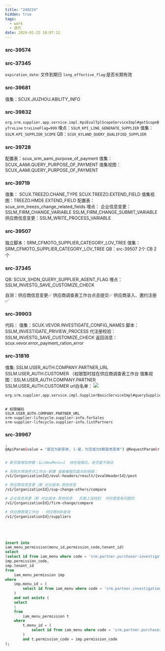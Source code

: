 ```yaml
---
title: "240224"
hidden: true
tags:
  - work
  - 迭代
date: 2024-01-22 10:07:12
---
```

### src-39574



### src-37345

`expiration_date`: 文件到期日
`long_effective_flag`:是否长期有效


### src-39681

值集：SCUX.JIUZHOU.ABILITY_INFO


### src-39832

`org.srm.supplier.app.service.impl.KpiEvalTplScopeServiceImpl#getScopeByTrxLine`
`trxLineFlag=999`
埋点：`SSLM_KPI_LINE_GENERATE_SUPPLIER`
值集：`SSLM.KPI_SUPPLIER_SCOPE`
QB：`SCUX_KYLAND_QUERY_QUALIFIED_SUPPLIER`


### src-39728

配置表：scux_srm_aami_purpose_of_payment
值集：SCUX_AAMI.QUERY_PURPOSE_OF_PAYMENT
值集视图：SCUX_AAMI.QUERY_PURPOSE_OF_PAYMENT


### src-39719

值集：  SCUX.TREEZO.CHANE_TYPE
			SCUX.TREEZO.EXTEND_FIELD
值集视图：TREEZO.HMDE.EXTEND_FIELD
配置表：scux_srm_treezo_change_related_fields
埋点：
	企业信息变更：SSLM_FIRM_CHANGE_VARIABLE
						SSLM_FIRM_CHANGE_SUBMIT_VARIABLE
	供应商信息变更：SSLM_WRITE_PROCESS_VARIABLE


### src-39507

独立脚本：SRM_CFMOTO_SUPPLIER_CATEGORY_LOV_TREE
值集：SRM_CFMOTO_SUPPLIER_CATEGORY_LOV_TREE
QB：src-39507   2个
CB 2个

### src-37345

QB:  SCUX_SHDN_QUERY_SUPPLIER_AGENT_FLAG
埋点：SSLM_INVESTG_SAVE_CUSTOMIZE_CHECK

自测：供应商信息变更✅
供应商调查表工作台点击提交✅
供应商录入、邀约注册✅

### src-39903
代码：
值集：SCUX.VEVOR.INVESTIGATE_CONFIG_NAMES
脚本：SSLM_INVESTIGATE_PRIVIEW_PROCESS
   代注册校验：SSLM_INVESTG_SAVE_CUSTOMIZE_CHECK
返回消息：scux.vevor.error_payment_ration_error



### src-31816

值集:  SSLM.USER_AUTH.COMPANY.PARTNER_URL
		  SSLM.USER_AUTH.CUSTOMER
（权限暂时挂在供应商调查表工作台
值集视图：SSLM.USER_AUTH.COMPANY.PARTNER
				 SSLM.USER_AUTH.CUSTOMER
url白名单：
![](https://s3.bmp.ovh/imgs/2024/02/06/f75375417764d662.png)


```
org.srm.supplier.app.service.impl.SupplierBasicServiceImpl#querySupplierInfo


```

```
# 权限编码
SSLM.USER_AUTH.COMPANY.PARTNER_URL
srm-supplier-lifecycle.supplier-info.forSales
srm-supplier-lifecycle.supplier-info.listPartners
```


### src-39967

```sh
,  
@ApiParam(value = "是否为新菜单, 1-是，为空或为0都是老菜单") @RequestParam(required = false) Integer isNewMenu


# 新页面增加参数：&isNewMenu=1  拼在链接后，老页面不用动

# 采购方绩效考评工作台-新建 或者编辑页面点到明细：
/v1/{organizationId}/eval-headers/result/{evalHeaderId}/post

# 供应商信息变更（新 对比版本-其他信息
/v1/{organizationId}/sup-change-others/compare

# 企业信息变更（新 对比版本-其他信息   页面上没找到  代码里是有问题的
/v1/{organizationId}/firm-change/compare

# 供应商管理工作台 - 供应商360查询
/v1/{organizationId}/suppliers






```


```sql 刷入权限SQL
insert into 
iam_menu_permission(menu_id,permission_code,tenant_id)
select
(select id from iam_menu where code = 'srm.partner.purchaser-investigation-workbench.ps.default') as menu_id,
imp.permission_code,
imp.tenant_id
from
	iam_menu_permission imp
where
	imp.menu_id = (
		select id from iam_menu where code = 'srm.partner.investigation-po.my-sent-investigatation.ps.default'
	)
	and not exists (
	select
	1
	from
		iam_menu_permission t
	where
		t.menu_id = (
			select id from iam_menu where code = 'srm.partner.purchaser-investigation-workbench.ps.default'
		)
		and t.permission_code = imp.permission_code
);
```